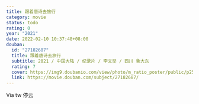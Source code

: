 ```yaml
---
title: 跟着唐诗去旅行
category: movie
status: todo
rating: 0
year: "2021"
date: 2022-02-10 10:37:48+08:00
douban:
  id: "27182687"
  title: 跟着唐诗去旅行
  subtitle: 2021 / 中国大陆 / 纪录片 / 李文举 / 西川 鲁大东
  rating: 7
  cover: https://img9.doubanio.com/view/photo/m_ratio_poster/public/p2573968394.jpg
  link: https://movie.douban.com/subject/27182687/
---
```


Via tw 停云
